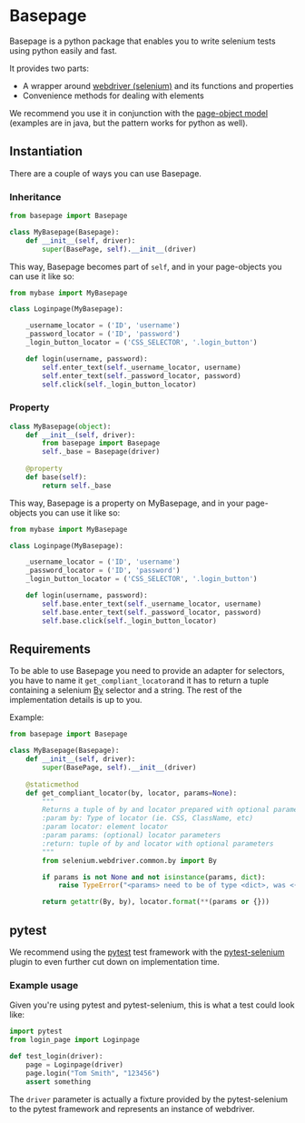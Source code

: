 Basepage
========

Basepage is a python package that enables you to write selenium tests using python easily and fast.

It provides two parts:

* A wrapper around [webdriver (selenium)](https://github.com/SeleniumHQ/selenium) and its functions and properties
* Convenience methods for dealing with elements

We recommend you use it in conjunction with the [page-object model](https://github.com/SeleniumHQ/selenium/wiki/PageObjects) (examples are in java, but the pattern works for python as well).

## Instantiation

There are a couple of ways you can use Basepage.

### Inheritance
```python
from basepage import Basepage

class MyBasepage(Basepage):
    def __init__(self, driver):
        super(BasePage, self).__init__(driver)
```
This way, Basepage becomes part of `self`, and in your page-objects you can use it like so:
```python
from mybase import MyBasepage

class Loginpage(MyBasepage):

    _username_locator = ('ID', 'username')
    _password_locator = ('ID', 'password')
    _login_button_locator = ('CSS_SELECTOR', '.login_button')

    def login(username, password):
        self.enter_text(self._username_locator, username)
        self.enter_text(self._password_locator, password)
        self.click(self._login_button_locator)
```


### Property
```python
class MyBasepage(object):
    def __init__(self, driver):
        from basepage import Basepage
        self._base = Basepage(driver)
	
    @property
    def base(self):
        return self._base
```
This way, Basepage is a property on MyBasepage, and in your page-objects you can use it like so:
```python
from mybase import MyBasepage

class Loginpage(MyBasepage):

    _username_locator = ('ID', 'username')
    _password_locator = ('ID', 'password')
    _login_button_locator = ('CSS_SELECTOR', '.login_button')

    def login(username, password):
        self.base.enter_text(self._username_locator, username)
        self.base.enter_text(self._password_locator, password)
        self.base.click(self._login_button_locator)
```

## Requirements
To be able to use Basepage you need to provide an adapter for selectors, you have to name it `get_compliant_locator`and it has to return a tuple containing a selenium [By](https://github.com/SeleniumHQ/selenium/blob/master/py/selenium/webdriver/common/by.py) selector and a string. The rest of the implementation details is up to you.

Example:
```python
from basepage import Basepage

class MyBasepage(Basepage):
    def __init__(self, driver):
        super(BasePage, self).__init__(driver)
    
    @staticmethod
    def get_compliant_locator(by, locator, params=None):
        """
        Returns a tuple of by and locator prepared with optional parameters
        :param by: Type of locator (ie. CSS, ClassName, etc)
        :param locator: element locator
        :param params: (optional) locator parameters
        :return: tuple of by and locator with optional parameters
        """
        from selenium.webdriver.common.by import By

        if params is not None and not isinstance(params, dict):
            raise TypeError("<params> need to be of type <dict>, was <{}>".format(params.__class__.__name__))

        return getattr(By, by), locator.format(**(params or {}))
```


## pytest

We recommend using the [pytest](https://github.com/pytest-dev/pytest) test framework with the [pytest-selenium](https://github.com/pytest-dev/pytest-selenium) plugin to even further cut down on implementation time.

### Example usage
Given you're using pytest and pytest-selenium, this is what a test could look like:
```python
import pytest
from login_page import Loginpage

def test_login(driver):
    page = Loginpage(driver)
    page.login("Tom Smith", "123456")
    assert something
```
The `driver` parameter is actually a fixture provided by the pytest-selenium to the pytest framework and represents an instance of webdriver.

